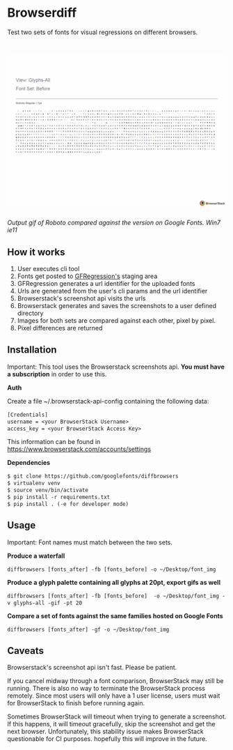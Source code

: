 # Browserdiff

Test two sets of fonts for visual regressions on different browsers.

# ![Font Bakery](demo.gif)
*Output gif of Roboto compared against the version on Google Fonts. Win7 ie11*

## How it works

1. User executes cli tool
2. Fonts get posted to [GFRegression's](http://45.55.138.144/) staging area
3. GFRegression generates a url identifier for the uploaded fonts
4. Urls are generated from the user's cli params and the url identifier
5. Browserstack's screenshot api visits the urls
6. Browserstack generates and saves the screenshots to a user defined directory
7. Images for both sets are compared against each other, pixel by pixel.
8. Pixel differences are returned


## Installation

Important: This tool uses the Browserstack screenshots api. **You must have a subscription** in order to use this.

**Auth**

Create a file ~/.browserstack-api-config containing the following data:

```
[Credentials]
username = <your BrowserStack Username>
access_key = <your BrowserStack Access Key>
```

This information can be found in https://www.browserstack.com/accounts/settings


**Dependencies**

```
$ git clone https://github.com/googlefonts/diffbrowsers
$ virtualenv venv
$ source venv/bin/activate
$ pip install -r requirements.txt
$ pip install . (-e for developer mode)
```


## Usage

Important: Font names must match between the two sets.

**Produce a waterfall**

```
diffbrowsers [fonts_after] -fb [fonts_before] -o ~/Desktop/font_img
```

**Produce a glyph palette containing all glyphs at 20pt, export gifs as well**

```
diffbrowsers [fonts_after] -fb [fonts_before]  -o ~/Desktop/font_img -v glyphs-all -gif -pt 20

```

**Compare a set of fonts against the same families hosted on Google Fonts**

```
diffbrowsers [fonts_after] -gf -o ~/Desktop/font_img
```

## Caveats

Browserstack's screenshot api isn't fast. Please be patient.

If you cancel midway through a font comparison, BrowserStack may still be running. There is also no way to terminate the BrowserStack process remotely. Since most users will only have a 1 user license, users must wait for BrowserStack to finish before running again.

Sometimes BrowserStack will timeout when trying to generate a screenshot. If this happens, it will timeout gracefully, skip the screenshot and get the next browser. Unfortunately, this stability issue makes BrowserStack questionable for CI purposes. hopefully this will improve in the future.
